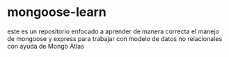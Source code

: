 # mongoose-learn
este es un repositorio enfocado a aprender de manera correcta el manejo de mongoose y express para trabajar con modelo de datos no relacionales con ayuda de Mongo Atlas

